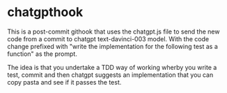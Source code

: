 # chatgpthook

This is a post-commit githook that uses the chatgpt.js file to send the new code from a commit to chatgpt text-davinci-003 model.  With the code change prefixed with "write the implementation for the following test as a function" as the prompt.

The idea is that you undertake a TDD way of working wherby you write a test, commit and then chatgpt suggests an implementation that you can copy pasta and see if it passes the test.
